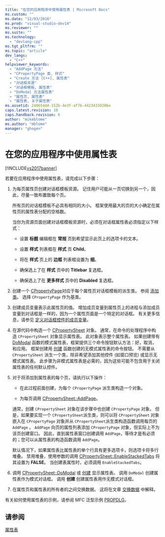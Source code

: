 ```yaml
---
title: "在您的应用程序中使用属性表 | Microsoft Docs"
ms.custom: ""
ms.date: "12/03/2016"
ms.prod: "visual-studio-dev14"
ms.reviewer: ""
ms.suite: ""
ms.technology: 
  - "devlang-cpp"
ms.tgt_pltfrm: ""
ms.topic: "article"
dev_langs: 
  - "C++"
helpviewer_keywords: 
  - "AddPage 方法"
  - "CPropertyPage 类, 样式"
  - "Create 方法 [C++], 属性表"
  - "对话框资源"
  - "对话框模板, 属性表"
  - "DoModal 方法属性表"
  - "属性页, 属性表"
  - "属性表, 关于属性表"
ms.assetid: 240654d4-152b-4e3f-af7b-44234339206e
caps.latest.revision: 10
caps.handback.revision: 6
author: "mikeblome"
ms.author: "mblome"
manager: "ghogen"
---
```

# 在您的应用程序中使用属性表
[!INCLUDE[vs2017banner](../assembler/inline/includes/vs2017banner.md)]

若要在应用程序中使用属性表，请完成以下步骤：  
  
1.  为每页属性页创建对话框模板资源。  记住用户可能从一页切换到另一个，因此，尽量一致布置致每个页。  
  
     所有页的对话框模板不必具有相同的大小。  框架使用最大的页的大小确定在属性页的属性表分配的空格数。  
  
     当你为资源页面创建对话框模板资源时，必须在对话框属性表必须指定以下样式：  
  
    -   设置 **标题** 编辑框在 **常规** 页到希望显示此页上的选项卡的文本。  
  
    -   设置 **样式** 列表框在 **样式** 页 **Child**。  
  
    -   将在 **样式** 页上的 **边框** 列表框设置为 **细**。  
  
    -   确保选上了在 **样式** 页中的 **Titlebar** 复选框。  
  
    -   确保选上了在 **更多样式** 页中的 **Disabled** 复选框。  
  
2.  创建一个 [CPropertyPage](../mfc/reference/cpropertypage-class.md)对应于每个属性页对话框模板的派生类。  参阅 [添加类](../ide/adding-a-class-visual-cpp.md)。  选择 `CPropertyPage` 作为基类。  
  
3.  创建成员变量表示此属性页的值。  增加成员变量到属性页上的进程与添加成员变量到对话框是一样的，因为一个属性页面是一个特定的对话框。  有关更多信息，请参见 [定义对话框控件的成员变量](../mfc/defining-member-variables-for-dialog-controls.md)。  
  
4.  在源代码中构造一个 [CPropertySheet](../mfc/reference/cpropertysheet-class.md) 对象。  通常，在命令的处理程序中构造 `CPropertySheet` 对象显示属性表。  此对象表示整个属性表。  如果创建带有 [DoModal](../Topic/CPropertySheet::DoModal.md) 函数的模式属性表，框架提供三个命令按钮默认方法：好，取消，和应用。  框架创建用 [创建](../Topic/CPropertySheet::Create.md) 函数创建的无模式属性表的命令按钮。  不需要从 `CPropertySheet` 派生一个类，除非希望添加其他控件 \(如窗口预览\) 或显示无模式属性表。  此步骤为非模式属性表是必需的，因为这些可能不包含用于关闭属性表的任何默认控件。  
  
5.  对于将添加到属性表的每个页，请执行以下操作：  
  
    -   在此过程前面创建，为每个 `CPropertyPage` 派生类构造一个对象。  
  
    -   为每页调用 [CPropertySheet::AddPage](../Topic/CPropertySheet::AddPage.md)。  
  
     通常，创建 `CPropertySheet` 对象在该步骤中也创建 `CPropertyPage` 对象。  但是，如果要实现一个 `CPropertySheet`派生类，则可以将 `CPropertySheet` 对象嵌入在 `CPropertyPage` 对象并从 `CPropertySheet`派生类构造函数调用每页的 `AddPage` 。  `AddPage` 向页的属性列表添加 `CPropertyPage` 对象，但实际上不为该页创建窗口。  因此，直到属性表窗口创建调用 `AddPage`，等待才是有必须的；您可以从属性表的构造函数调用 `AddPage`。  
  
     默认情况下，如果属性表比属性表的单个行具有更多选项卡，则选项卡将多行堆叠。  禁用堆叠，使用参数的调用 [CPropertySheet::EnableStackedTabs](../Topic/CPropertySheet::EnableStackedTabs.md) 将其设置为 **FALSE**。  当创建表属性时，必须调用 `EnableStackedTabs`。  
  
6.  调用 [CPropertySheet::DoModal](../Topic/CPropertySheet::DoModal.md) 或 [创建](../Topic/CPropertySheet::Create.md) 显示属性表。  调用 `DoModal` 创建属性表作为模式对话框。  调用 **创建** 创建属性表用作无模式对话框。  
  
7.  在属性页和属性表的所有者的之间交换数据。  这将在文章 [交换数据](../mfc/exchanging-data.md) 中解释。  
  
 有关如何使用属性表的示例，请参阅 MFC 泛型示例 [PROPDLG](../top/visual-cpp-samples.md)。  
  
## 请参阅  
 [属性表](../mfc/property-sheets-mfc.md)